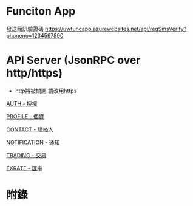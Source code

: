 
# Funciton App
發送簡訊驗證碼
https://uwfuncapp.azurewebsites.net/api/reqSmsVerify?phoneno=1234567890

# API Server (JsonRPC over http/https)

- http將被關閉 請改用https

[AUTH - 授權](./docs/AUTH.md)

[PROFILE - 個資](./docs/PROFILE.md)

[CONTACT - 聯絡人](./docs/CONTACTS.md)

[NOTIFICATION - 通知](./docs/NOTIFICATION.md)

[TRADING - 交易](./docs/TRADING.md)

[EXRATE - 匯率](./docs/EXRATE.md)

# 附錄
